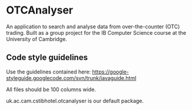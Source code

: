 # OTCAnalyser
An application to search and analyse data from over-the-counter (OTC) trading. Built as a group project for the IB Computer Science course at the University of Cambridge.

## Code style guidelines
Use the guidelines contained here: https://google-styleguide.googlecode.com/svn/trunk/javaguide.html

All files should be 100 columns wide.

uk.ac.cam.cstibhotel.otcanalyser is our default package.
